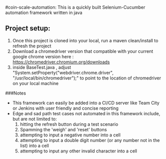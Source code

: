 #coin-scale-automation:
This is a quickly built Selenium-Cucumber automation framework written in java

## Project setup:
1. Once this project is cloned into your local, run a maven clean/install to refresh the project
2. Download a chromedriver version that compatible with your current google chrome version here : https://chromedriver.chromium.org/downloads
3. inside BaseTest.java , adjust "System.setProperty("webdriver.chrome.driver", "/usr/local/bin/chromedriver");" to point to
the location of chromedriver on your local machine
   
###Notes

- This framework can easily be added into a CI/CD server like Team City or Jenkins with
user friendly and concise reporting
- Edge and sad path test cases not automated in this framework include, but are not limited to:
  1. hitting the refresh button during a test scenario
    2. Spamming the 'weigh' and 'reset' buttons
    3. attempting to input a negative number into a cell
    4. attempting to input a double digit number (or any number not in the list) into a cell
    5. attempting to input any other invalid character into a cell